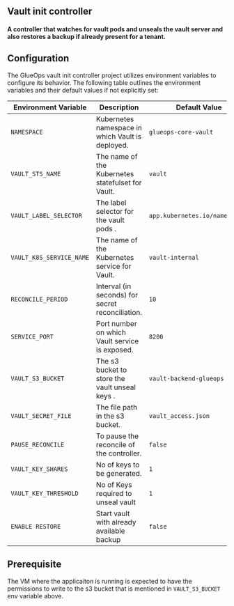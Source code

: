 ## Vault init controller

#### A controller that watches for vault pods and unseals the vault server and also restores a backup if already present for a tenant.

## Configuration

The GlueOps vault init controller project utilizes environment variables to configure its behavior. The following table outlines the environment variables and their default values if not explicitly set:

| Environment Variable       | Description                                       | Default Value                 |
|--------------------------- |---------------------------------------------------|-------------------------------|
| `NAMESPACE`                | Kubernetes namespace in which Vault is deployed.  | `glueops-core-vault`          |
| `VAULT_STS_NAME        `   | The name of the Kubernetes statefulset for Vault. | `vault`                       |
| `VAULT_LABEL_SELECTOR  `   | The label selector for the vault pods .           | `app.kubernetes.io/name=vault`|
| `VAULT_K8S_SERVICE_NAME`   | The name of the Kubernetes service for Vault.     | `vault-internal`              |
| `RECONCILE_PERIOD`         | Interval (in seconds) for secret reconciliation.  | `10`                          |
| `SERVICE_PORT`             | Port number on which Vault service is exposed.    | `8200`                        |
| `VAULT_S3_BUCKET`          | The s3 bucket to store the vault unseal keys .    | `vault-backend-glueops`       |
| `VAULT_SECRET_FILE`        | The file path in the s3 bucket.                   | `vault_access.json`           |
| `PAUSE_RECONCILE  `        | To pause the reconcile of the controller.         | `false`                       |
| `VAULT_KEY_SHARES  `       | No of keys to be generated.                       | `1`                           |  
| `VAULT_KEY_THRESHOLD  `    | No of Keys required to unseal vault               | `1`                           | 
| `ENABLE RESTORE  `         | Start vault with already available backup         | `false`                       |    

## Prerequisite

The VM where the applicaiton is running is expected to have the permissions to write to the s3 bucket that is mentioned in `VAULT_S3_BUCKET` env variable above.
